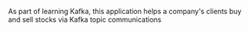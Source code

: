 As part of learning Kafka, this application helps a company's clients buy and sell
stocks via Kafka topic communications